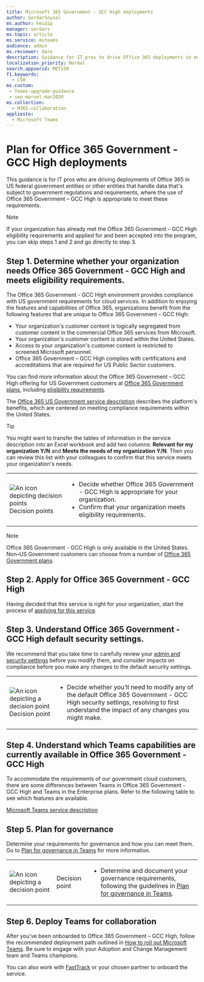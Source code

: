 ```yaml
---
title: Microsoft 365 Government - GCC High deployments
author: SerdarSoysal
ms.author: heidip
manager: serdars
ms.topic: article
ms.service: msteams
audience: admin
ms.reviewer: daro
description: Guidance for IT pros to drive Office 365 deployments in entities that handle data subject to US government regulation.
localization_priority: Normal
search.appverid: MET150
f1.keywords:
  - CSH
ms.custom: 
 - Teams-upgrade-guidance
 - seo-marvel-mar2020
ms.collection: 
  - M365-collaboration
appliesto: 
  - Microsoft Teams
---
```


# Plan for Office 365 Government - GCC High deployments

This guidance is for IT pros who are driving deployments of Office 365 in US federal government entities or other entities that handle data that's subject to government regulations and requirements, where the use of Office 365 Government – GCC High is appropriate to meet these requirements.

> [!NOTE]
> If your organization has already met the Office 365 Government – GCC High eligibility requirements and applied for and been accepted into the program, you can skip steps 1 and 2 and go directly to step 3.

## Step 1. Determine whether your organization needs Office 365 Government - GCC High and meets eligibility requirements. 

The Office 365 Government - GCC  High environment provides compliance with US government requirements for cloud services. In addition to enjoying the features and capabilities of Office 365, organizations benefit from the following features that are unique to Office 365 Government – GCC High:

- Your organization's customer content is logically segregated from customer content in the commercial Office 365 services from Microsoft.
- Your organization's customer content is stored within the United States.
- Access to your organization's customer content is restricted to screened Microsoft personnel.
- Office 365 Government – GCC High complies with certifications and accreditations that are required for US Public Sector customers.

You can find more information about the Office 365 Government – GCC High offering for US Government customers at [Office 365 Government plans](https://products.office.com/government/compare-office-365-government-plans), including [eligibility requirements](https://products.office.com/government/compare-office-365-government-plans#EligibilityRequirements).

The [Office 365 US Government service description](https://docs.microsoft.com/office365/servicedescriptions/office-365-platform-service-description/office-365-us-government/office-365-us-government) describes the platform's benefits, which are centered on meeting compliance requirements within the United States.


> [!Tip]
> You might want to transfer the tables of information in the service description into an Excel workbook and add two columns: **Relevant for my organization Y/N** and **Meets the needs of my organization Y/N**. Then you can review this list with your colleagues to confirm that this service meets your organization's needs.


|    |     |
|-----------|------------|
| ![An icon depicting decision points](media/audio_conferencing_image7.png) <br/>Decision points|<ul><li>Decide whether Office 365 Government - GCC High is appropriate for your organization.</li><li>Confirm that your organization meets eligibility requirements.</li></ul> |

> [!Note]
> Office 365 Government - GCC High is only available in the United States. Non–US Government customers can choose from a number of [Office 365 Government plans](https://products.office.com/en/government/compare-office-365-government-plans).

## Step 2. Apply for Office 365 Government - GCC High

Having decided that this service is right for your organization, start the process of [applying for this service](https://products.office.com/government/eligibility-validation).


## Step 3. Understand Office 365 Government - GCC High default security settings.

We recommend that you take time to carefully review your [admin and security settings](enable-features-office-365.md) before you modify them, and consider impacts on compliance before you make any changes to the default security settings.

|    |     |
|-----------|------------|
| ![An icon depicting a decision point](media/audio_conferencing_image7.png) <br/>Decision point|<ul><li>Decide whether you'll need to modify any of the default Office 365 Government - GCC High security settings, resolving to first understand the impact of any changes you might make.</li></ul> |


## Step 4. Understand which Teams capabilities are currently available in Office 365 Government - GCC High

To accommodate the requirements of our government cloud customers, there are some differences between Teams in Office 365 Government - GCC High and Teams in the Enterprise plans. Refer to the following table to see which features are available.

[Microsoft Teams service description](https://docs.microsoft.com/office365/servicedescriptions/teams-service-description)

## Step 5. Plan for governance

Determine your requirements for governance and how you can meet them. Go to [Plan for governance in Teams](plan-teams-governance.md) for more information.

|         |         |         |
|---------|---------|---------|
|<img src="media/audio_conferencing_image7.png" alt="An icon depicting a decision point"/>|Decision point |<ul><li>Determine and document your governance requirements, following the guidelines in [Plan for governance in Teams](plan-teams-governance.md). </li></ul>|

## Step 6. Deploy Teams for collaboration

After you've been onboarded to Office 365 Government – GCC High, follow the recommended deployment path outlined in [How to roll out Microsoft Teams](How-to-roll-out-teams.md). Be sure to engage with your Adoption and Change Management team and Teams champions.

You can also work with [FastTrack](https://www.microsoft.com/fasttrack) or your chosen partner to onboard the service.

